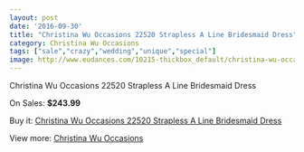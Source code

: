 ```yaml
---
layout: post
date: '2016-09-30'
title: "Christina Wu Occasions 22520 Strapless A Line Bridesmaid Dress"
category: Christina Wu Occasions
tags: ["sale","crazy","wedding","unique","special"]
image: http://www.eudances.com/10215-thickbox_default/christina-wu-occasions-22520-strapless-a-line-bridesmaid-dress.jpg
---
```

Christina Wu Occasions 22520 Strapless A Line Bridesmaid Dress

On Sales: **$243.99**
<a href="https://www.eudances.com/en/christina-wu-occasions/3342-christina-wu-occasions-22520-strapless-a-line-bridesmaid-dress.html"><amp-img layout="responsive" width="600" height="600" src="//www.eudances.com/10215-thickbox_default/christina-wu-occasions-22520-strapless-a-line-bridesmaid-dress.jpg" alt="Christina Wu Occasions 22520 Strapless A Line Bridesmaid Dress 0" /></a>
<a href="https://www.eudances.com/en/christina-wu-occasions/3342-christina-wu-occasions-22520-strapless-a-line-bridesmaid-dress.html"><amp-img layout="responsive" width="600" height="600" src="//www.eudances.com/10216-thickbox_default/christina-wu-occasions-22520-strapless-a-line-bridesmaid-dress.jpg" alt="Christina Wu Occasions 22520 Strapless A Line Bridesmaid Dress 1" /></a>
<a href="https://www.eudances.com/en/christina-wu-occasions/3342-christina-wu-occasions-22520-strapless-a-line-bridesmaid-dress.html"><amp-img layout="responsive" width="600" height="600" src="//www.eudances.com/10217-thickbox_default/christina-wu-occasions-22520-strapless-a-line-bridesmaid-dress.jpg" alt="Christina Wu Occasions 22520 Strapless A Line Bridesmaid Dress 2" /></a>
<a href="https://www.eudances.com/en/christina-wu-occasions/3342-christina-wu-occasions-22520-strapless-a-line-bridesmaid-dress.html"><amp-img layout="responsive" width="600" height="600" src="//www.eudances.com/10218-thickbox_default/christina-wu-occasions-22520-strapless-a-line-bridesmaid-dress.jpg" alt="Christina Wu Occasions 22520 Strapless A Line Bridesmaid Dress 3" /></a>

Buy it: [Christina Wu Occasions 22520 Strapless A Line Bridesmaid Dress](https://www.eudances.com/en/christina-wu-occasions/3342-christina-wu-occasions-22520-strapless-a-line-bridesmaid-dress.html "Christina Wu Occasions 22520 Strapless A Line Bridesmaid Dress")

View more: [Christina Wu Occasions](https://www.eudances.com/en/59-christina-wu-occasions "Christina Wu Occasions")